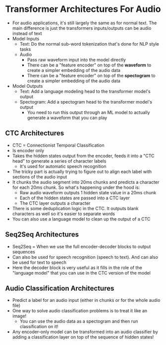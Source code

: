 # Transformer Architectures For Audio

* For audio applications, it's still largely the same as for normal text. The main difference is just the transformers inputs/outputs can be audio instead of text
* Model Inputs
  * Text: Do the normal sub-word tokenization that's done for NLP style tasks
  * Audio
    * Pass raw waveform input into the model directly
    * There can be a "feature encoder" on top of the **waveform** to create a simpler embedding of the audio data
    * There can be a "feature encoder" on top of the **spectogram** to create a simpler embedding of the audio data
* Model Outputs
  * Text: Add a language modeling head to the transformer model's output
  * Spectogram: Add a spectogram head to the transformer model's output
    * You need to run this output through an ML model to actually generate a waveform that you can play

## CTC Architectures

* CTC = Connectionist Temporal Classification
* Is encoder only
* Takes the hidden states output from the encoder, feeds it into a "CTC head" to generate a series of character labels
  * It's used for automatic speech recognition
* The tricky part is actually trying to figure out to align each label with sections of the audio input
* It chunks the audio segment into 20ms chunks and predicts a character for each 20ms chunk. So what's happening under the hood is:
  * Raw audio waveform outputs 1 hidden state value in a 20ms chunk
  * Each of the hidden states are passed into a CTC layer
  * The CTC layer outputs a character
* There is some deduplication logic in the CTC. It outputs blank characters as well so it's easier to separate words
* You can also use a language model to clean up the output of a CTC

## Seq2Seq Architectures

* Seq2Seq = When we use the full encoder-decoder blocks to output sequences
* Can also be used for speech recognition (speech to text). And can also be used for text to speech
* Here the decoder block is very useful as it fills in the role of the "language model" that you can use in the CTC version of the model

## Audio Classification Architectures

* Predict a label for an audio input (either in chunks or for the whole audio file)
* One way to solve audio classification problems is to treat it like an image! 
  * You can use the audio data as a spectogram and then run classification on it!
* Any encoder-only model can be transformed into an audio classifier by adding a classification layer on top of the sequence of hidden states!